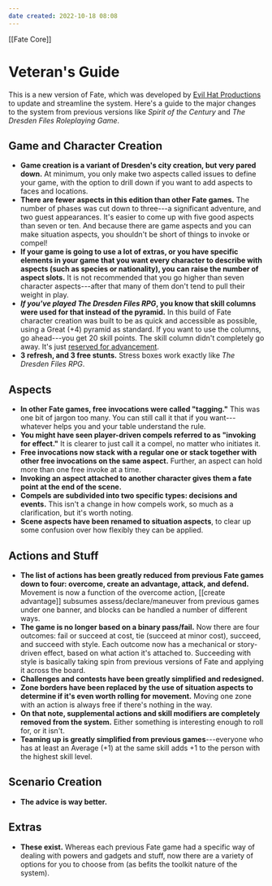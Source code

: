 ```yaml
---
date created: 2022-10-18 08:08
---
```


[[Fate Core]]

# Veteran's Guide

This is a new version of Fate, which was developed by [Evil Hat Productions](http://www.evilhat.com/home/fate-core/) to update and streamline the system. Here's a guide to the major changes to the system from previous versions like _Spirit of the Century_ and _The Dresden Files Roleplaying Game_.

## Game and Character Creation

- **Game creation is a variant of Dresden's city creation, but very pared down.** At minimum, you only make two aspects called issues to define your game, with the option to drill down if you want to add aspects to faces and locations.
- **There are fewer aspects in this edition than other Fate games.** The number of phases was cut down to three---a significant adventure, and two guest appearances. It's easier to come up with five good aspects than seven or ten. And because there are game aspects and you can make situation aspects, you shouldn't be short of things to invoke or compel!
- **If your game is going to use a lot of extras, or you have specific elements in your game that you want every character to describe with aspects (such as species or nationality), you can raise the number of aspect slots.** It is not recommended that you go higher than seven character aspects---after that many of them don't tend to pull their weight in play.
- **_If you've played The Dresden Files RPG_, you know that skill columns were used for that instead of the pyramid.** In this build of Fate character creation was built to be as quick and accessible as possible, using a Great (+4) pyramid as standard. If you want to use the columns, go ahead---you get 20 skill points. The skill column didn't completely go away. It's just [reserved for advancement](../advancement-change/index.html "Skill Columns").
- **3 refresh, and 3 free stunts.** Stress boxes work exactly like _The Dresden Files RPG_.

## Aspects

- **In other Fate games, free invocations were called "tagging."** This was one bit of jargon too many. You can still call it that if you want---whatever helps you and your table understand the rule.
- **You might have seen player-driven compels referred to as "invoking for effect."** It is clearer to just call it a compel, no matter who initiates it.
- **Free invocations now stack with a regular one or stack together with other free invocations on the same aspect.** Further, an aspect can hold more than one free invoke at a time.
- **Invoking an aspect attached to another character gives them a fate point at the end of the scene.**
- **Compels are subdivided into two specific types: decisions and events.** This isn't a change in how compels work, so much as a clarification, but it's worth noting.
- **Scene aspects have been renamed to situation aspects**, to clear up some confusion over how flexibly they can be applied.

## Actions and Stuff

- **The list of actions has been greatly reduced from previous Fate games down to four: overcome, create an advantage, attack, and defend.** Movement is now a function of the overcome action, [[create advantage]] subsumes assess/declare/maneuver from previous games under one banner, and blocks can be handled a number of different ways.
- **The game is no longer based on a binary pass/fail.** Now there are four outcomes: fail or succeed at cost, tie (succeed at minor cost), succeed, and succeed with style. Each outcome now has a mechanical or story-driven effect, based on what action it's attached to. Succeeding with style is basically taking spin from previous versions of Fate and applying it across the board.
- **Challenges and contests have been greatly simplified and  redesigned.**
- **Zone borders have been replaced by the use of situation aspects to determine if it's even worth rolling for movement.** Moving one zone with an action is always free if there's nothing in the way.
- **On that note, supplemental actions and skill modifiers are completely removed from the system.** Either something is interesting enough to roll for, or it isn't.
- **Teaming up is greatly simplified from previous games**---everyone who has at least an Average (+1) at the same skill adds +1 to the person with the highest skill level.

## Scenario Creation

- **The advice is way better.**

## Extras

- **These exist.** Whereas each previous Fate game had a specific way of dealing with powers and gadgets and stuff, now there are a variety of options for you to choose from (as befits the toolkit nature of the system).

